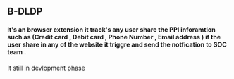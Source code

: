 ## B-DLDP 
#### it's  an browser extension it track's any user share  the PPI inforamtion such as (Credit card , Debit card , Phone Number , Email address ) if the user share in any of the website it triggre and send the notfication to SOC team . 

It still in devlopment phase